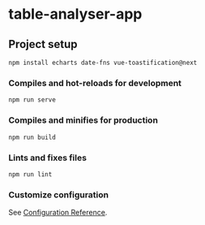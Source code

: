 # table-analyser-app

## Project setup
```
npm install echarts date-fns vue-toastification@next
```

### Compiles and hot-reloads for development
```
npm run serve
```

### Compiles and minifies for production
```
npm run build
```

### Lints and fixes files
```
npm run lint 
```

### Customize configuration
See [Configuration Reference](https://cli.vuejs.org/config/).
